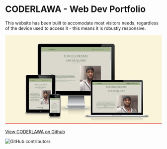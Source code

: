 # CODERLAWA - Web Dev Portfolio

This website has been built to accomodate most visitors needs, regardless of the device used to access it - this means it is robustly responsive.

![Coderlawa on different devices](assets/images/devices.jpg)

[View CODERLAWA on Github](https://coderlawa.github.io/milestoneOne/)

![GitHub contributors](https://img.shields.io/badge/contributors-1-green)